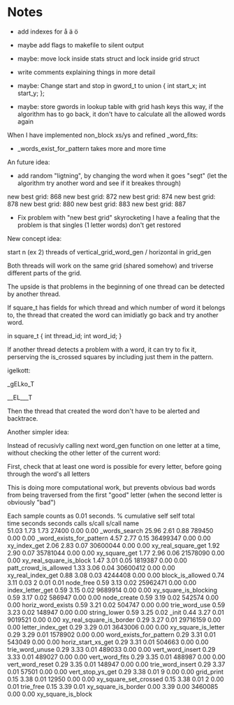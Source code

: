 # Notes
- add indexes for å ä ö
- maybe add flags to makefile to silent output
- maybe: move lock inside stats struct and lock inside grid struct
- write comments explaining things in more detail

- maybe: Change start and stop in gword_t to
union
{
  int start_x;
  int start_y;
};

- maybe: store gwords in lookup table with grid hash keys
this way, if the algorithm has to go back,
it don't have to calculate all the allowed words again


When I have implemented non_block xs/ys and refined _word_fits:
- _words_exist_for_pattern takes more and more time


An future idea:

- add random "ligtning", by changing the word when it goes "segt"
  (let the algorithm try another word and see if it breakes through)


new best grid: 868
new best grid: 872
new best grid: 874
new best grid: 878
new best grid: 880
new best grid: 883
new best grid: 887

- Fix problem with "new best grid" skyrocketing
I have a fealing that the problem is that singles (1 letter words) don't get restored

New concept idea:

start n (ex 2) threads of vertical_grid_word_gen / horizontal in grid_gen

Both threads will work on the same grid (shared somehow) and triverse
different parts of the grid.

The upside is that problems in the beginning of one thread can be detected by another thread.

If square_t has fields for which thread and which number of word it belongs to,
the thread that created the word can imidiatly go back and try another word.

in square_t
{
  int thread_id;
  int word_id;
}

If another thread detects a problem with a word, it can try to fix it,
perserving the is_crossed squares by including just them in the pattern.

igelkott:

_gELko_T

__EL___T

Then the thread that created the word don't have to be alerted and backtrace.



Another simpler idea:

Instead of recusivly calling next word_gen function on one letter at a time,
without checking the other letter of the current word:

First, check that at least one word is possible for every letter, before
going through the word's all letters

This is doing more computational work, but prevents obvious bad words from 
being traversed from the first "good" letter
(when the second letter is obviously "bad")


Each sample counts as 0.01 seconds.
  %   cumulative   self              self     total           
 time   seconds   seconds    calls   s/call   s/call  name    
 51.03      1.73     1.73    27400     0.00     0.00  _words_search
 25.96      2.61     0.88   789450     0.00     0.00  _word_exists_for_pattern
  4.57      2.77     0.15 36499347     0.00     0.00  xy_index_get
  2.06      2.83     0.07 30600044     0.00     0.00  xy_real_square_get
  1.92      2.90     0.07 35781044     0.00     0.00  xy_square_get
  1.77      2.96     0.06 21578090     0.00     0.00  xy_real_square_is_block
  1.47      3.01     0.05  1819387     0.00     0.00  patt_crowd_is_allowed
  1.33      3.06     0.04 30600412     0.00     0.00  xy_real_index_get
  0.88      3.08     0.03  4244408     0.00     0.00  block_is_allowed
  0.74      3.11     0.03        2     0.01     0.01  node_free
  0.59      3.13     0.02 25962471     0.00     0.00  index_letter_get
  0.59      3.15     0.02  9689914     0.00     0.00  xy_square_is_blocking
  0.59      3.17     0.02   586947     0.00     0.00  node_create
  0.59      3.19     0.02   542574     0.00     0.00  horiz_word_exists
  0.59      3.21     0.02   504747     0.00     0.00  trie_word_use
  0.59      3.23     0.02   148947     0.00     0.00  string_lower
  0.59      3.25     0.02                             _init
  0.44      3.27     0.01  9019521     0.00     0.00  xy_real_square_is_border
  0.29      3.27     0.01 29716159     0.00     0.00  letter_index_get
  0.29      3.29     0.01  3643006     0.00     0.00  xy_square_is_letter
  0.29      3.29     0.01  1578902     0.00     0.00  word_exists_for_pattern
  0.29      3.31     0.01   543049     0.00     0.00  horiz_start_xs_get
  0.29      3.31     0.01   504663     0.00     0.00  trie_word_unuse
  0.29      3.33     0.01   489033     0.00     0.00  vert_word_insert
  0.29      3.33     0.01   489027     0.00     0.00  vert_word_fits
  0.29      3.35     0.01   488987     0.00     0.00  vert_word_reset
  0.29      3.35     0.01   148947     0.00     0.00  trie_word_insert
  0.29      3.37     0.01    57501     0.00     0.00  vert_stop_ys_get
  0.29      3.38     0.01        9     0.00     0.00  grid_print
  0.15      3.38     0.01    12950     0.00     0.00  xy_square_set_crossed
  0.15      3.38     0.01        2     0.00     0.01  trie_free
  0.15      3.39     0.01                             xy_square_is_border
  0.00      3.39     0.00  3460085     0.00     0.00  xy_square_is_block

